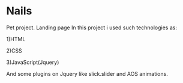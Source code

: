 # Nails
Pet project. Landing page
In this project i used such technologies as:

1)HTML

2)CSS

3)JavaScript(Jquery)

And some plugins on Jquery like slick.slider and AOS animations.
